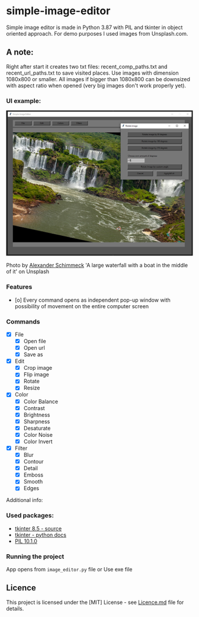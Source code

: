 # simple-image-editor
Simple image editor is made in Python 3.87 with PIL and tkinter in object oriented approach.
For demo purposes I used images from Unsplash.com. 

## A note:
Right after start it creates two txt files: recent_comp_paths.txt and recent_url_paths.txt to save visited places.
Use images with dimension 1080x800 or smaller.
All images if bigger than 1080x800 can be downsized with aspect ratio when opened (very big images don't work properly yet).

### UI example:

<p align="middle">
  <img src="https://github.com/piotrekgelert/simple-image-editor/blob/master/images/waterfall.jpg" width="800"/>
</p>

Photo by [Alexander Schimmeck](https://unsplash.com/@alschim?utm_content=creditCopyText&utm_medium=referral&utm_source=unsplash) 'A large waterfall with a boat in the middle of it' on Unsplash

### Features
- [o] Every command opens as independent pop-up window with possibility of movement on the entire computer screen

### Commands
- [x] File
    - [x] Open file
    - [x] Open url
    - [x] Save as
- [x] Edit
    - [x] Crop image
    - [x] Flip image
    - [x] Rotate
    - [x] Resize
- [x] Color
    - [x] Color Balance
    - [x] Contrast
    - [x] Brightness
    - [x] Sharpness
    - [x] Desaturate
    - [x] Color Noise
    - [x] Color Invert
- [x] Filter
    - [x] Blur
    - [x] Contour
    - [x] Detail
    - [x] Emboss
    - [x] Smooth
    - [x] Edges

Additional info:

### Used packages:
- [tkinter 8.5 - source](https://www.tcl.tk/)
- [tkinter - python docs](https://docs.python.org/3/library/tkinter.html)
- [PIL 10.1.0](https://python-pillow.org/)

### Running the project
App opens from `image_editor.py` file
or
Use exe file


## Licence
This project is licensed under the [MIT] License - see [Licence.md](LICENSE) file for details.